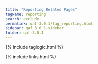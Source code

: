 ```yaml
---
title: "Reporting Related Pages"
tagName: reporting
search: exclude
permalink: qaf-3.0.1/tag_reporting.html
sidebar: qaf_3_0_1-sidebar
folder: qaf-3.0.1
---
```

{% include taglogic.html %}

{% include links.html %}
